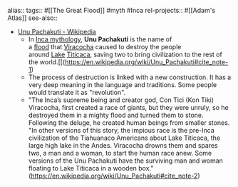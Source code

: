 alias::
tags:: #[[The Great Flood]] #myth #Inca 
rel-projects:: #[[Adam's Atlas]] 
see-also::

- [Unu Pachakuti - Wikipedia](https://en.wikipedia.org/wiki/Unu_Pachakuti)
	- In [Inca mythology](https://en.wikipedia.org/wiki/Inca_mythology), **Unu Pachakuti** is the name of a [flood](https://en.wikipedia.org/wiki/Flood) that [Viracocha](https://en.wikipedia.org/wiki/Viracocha) caused to destroy the people around [Lake](https://en.wikipedia.org/wiki/Lake) [Titicaca](https://en.wikipedia.org/wiki/Titicaca), saving two to bring civilization to the rest of the world.[[(https://en.wikipedia.org/wiki/Unu_Pachakuti#cite_note-1)
	- The process of destruction is linked with a new construction. It has a very deep meaning in the language and traditions. Some people would translate it as "revolution".
	- "The Inca’s supreme being and creator god, Con Tici (Kon Tiki) Viracocha, first created a race of giants, but they were unruly, so he destroyed them in a mighty flood and turned them to stone. Following the deluge, he created human beings from smaller stones. "In other versions of this story, the impious race is the pre-Inca civilization of the Tiahuanaco Americans about Lake Titicaca, the large high lake in the Andes. Viracocha drowns them and spares two, a man and a woman, to start the human race anew. Some versions of the Unu Pachakuti have the surviving man and woman floating to Lake Titicaca in a wooden box."(https://en.wikipedia.org/wiki/Unu_Pachakuti#cite_note-2)